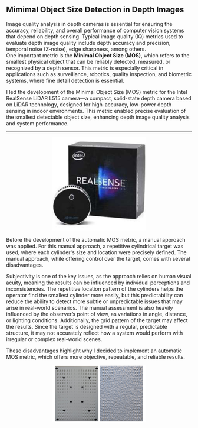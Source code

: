 ## Mimimal Object Size Detection in Depth Images ##

Image quality analysis in depth cameras is essential for ensuring the accuracy, reliability, and overall performance of computer vision systems that depend on depth sensing. Typical image quality (IQ) metrics used to evaluate depth image quality include depth accuracy and precision, temporal noise (Z-noise), edge sharpness, among others.  
One important metric is the **Minimal Object Size (MOS)**, which refers to the smallest physical object that can be reliably detected, measured, or recognized by a depth sensor. This metric is especially critical in applications such as surveillance, robotics, quality inspection, and biometric systems, where fine detail detection is essential.

I led the development of the Minimal Object Size (MOS) metric for the Intel RealSense LiDAR L515 camera—a compact, solid-state depth camera based on LiDAR technology, designed for high-accuracy, low-power depth sensing in indoor environments. This metric enabled precise evaluation of the smallest detectable object size, enhancing depth image quality analysis and system performance.

---
<div style="text-align: center;">
  <img src="images/lidar_camera2.jpg?raw=true" width="50%" height="50%"/>
</div>

Before the development of the automatic MOS metric, a manual approach was applied. For this manual approach, a repetitive cylindrical target was used, where each cylinder's size and location were precisely defined. The manual approach, while offering control over the target, comes with several disadvantages.

Subjectivity is one of the key issues, as the approach relies on human visual acuity, meaning the results can be influenced by individual perceptions and inconsistencies. The repetitive location pattern of the cylinders helps the operator find the smallest cylinder more easily, but this predictability can reduce the ability to detect more subtle or unpredictable issues that may arise in real-world scenarios. The manual assessment is also heavily influenced by the observer’s point of view, as variations in angle, distance, or lighting conditions. Additionally, the grid pattern of the target may affect the results. Since the target is designed with a regular, predictable structure, it may not accurately reflect how a system would perform with irregular or complex real-world scenes.

These disadvantages highlight why I decided to implement an automatic MOS metric, which offers more objective, repeatable, and reliable results.

<div style="text-align: center;">
  <img src="images/CylinderTarget.png?raw=true" width="50%" height="50%"/>
</div>
